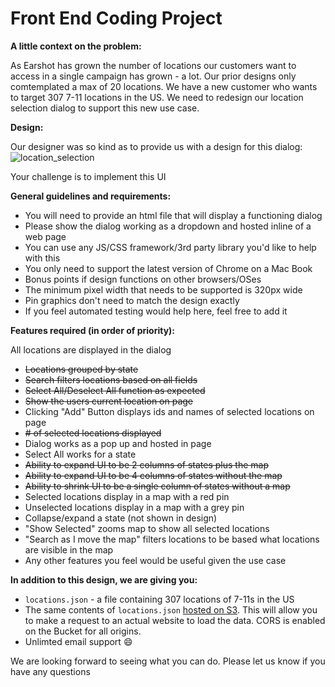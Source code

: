 # Front End Coding Project

**A little context on the problem:**

As Earshot has grown the number of locations our customers want to access in a single campaign has grown - a lot. Our prior designs only comtemplated a max of 20 locations. We have a new customer who wants to target 307 7-11 locations in the US. We need to redesign our location selection dialog to support this new use case.

**Design:**

Our designer was so kind as to provide us with a design for this dialog:
![location_selection](https://cloud.githubusercontent.com/assets/213594/9950318/f053ed1a-5d7e-11e5-9777-f9a61e6d6ad5.png)

Your challenge is to implement this UI

**General guidelines and requirements:**

- You will need to provide an html file that will display a functioning dialog
- Please show the dialog working as a dropdown and hosted inline of a web page
- You can use any JS/CSS framework/3rd party library you'd like to help with this
- You only need to support the latest version of Chrome on a Mac Book
- Bonus points if design functions on other browsers/OSes
- The minimum pixel width that needs to be supported is 320px wide
- Pin graphics don't need to match the design exactly
- If you feel automated testing would help here, feel free to add it

**Features required (in order of priority):**

All locations are displayed in the dialog
- ~~Locations grouped by state~~
- ~~Search filters locations based on all fields~~
- ~~Select All/Deselect All function as expected~~
- ~~Show the users current location on page~~
- Clicking "Add" Button displays ids and names of selected locations on page
- ~~# of selected locations displayed~~
- Dialog works as a pop up and hosted in page
- Select All works for a state
- ~~Ability to expand UI to be 2 columns of states plus the map~~
- ~~Ability to expand UI to be 4 columns of states without the map~~
- ~~Ability to shrink UI to be a single column of states without a map~~
- Selected locations display in a map with a red pin
- Unselected locations display in a map with a grey pin
- Collapse/expand a state (not shown in design)
- "Show Selected" zooms map to show all selected locations
- "Search as I move the map" filters locations to be based what locations are visible in the map
- Any other features you feel would be useful given the use case

**In addition to this design, we are giving you:**

- `locations.json` - a file containing 307 locations of 7-11s in the US
- The same contents of `locations.json` [hosted on S3](https://s3.amazonaws.com/public.earshotinc.com/locations.json). This will allow you to make a request to an actual website to load the data. CORS is enabled on the Bucket for all origins.
- Unlimted email support :smile:

We are looking forward to seeing what you can do. Please let us know if you have any questions
